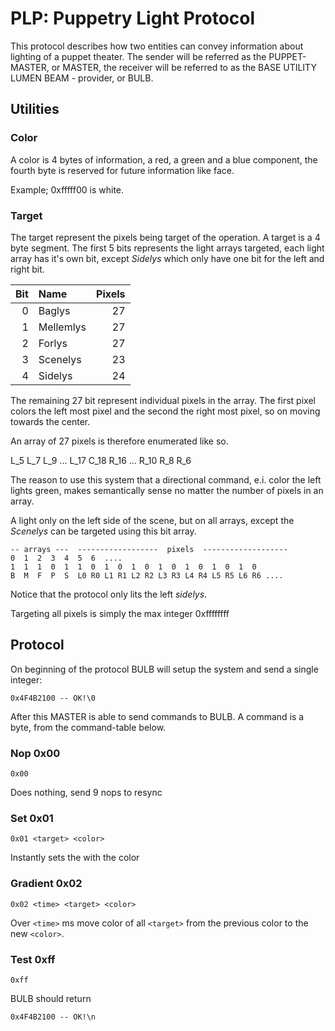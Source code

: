# PLP: Puppetry Light Protocol

This protocol describes how two entities can convey information about
lighting of a puppet theater. The sender will be referred as the
PUPPET-MASTER, or MASTER, the receiver will be referred to as the BASE
UTILITY LUMEN BEAM - provider, or BULB.

## Utilities

### Color

A color is 4 bytes of information, a red, a green and a blue component, 
the fourth byte is reserved for future information like face.

Example; 0xfffff00 is white.

### Target

The target represent the pixels being target of the operation. A target
is a 4 byte segment. The first 5 bits represents the light arrays
targeted, each light array has it's own bit, except *Sidelys* which 
only have one bit for the left and right bit.

| Bit | Name      | Pixels |
|----:|:----------|-------:|
| 0   | Baglys    | 27     |
| 1   | Mellemlys | 27     |
| 2   | Forlys    | 27     |
| 3   | Scenelys  | 23     |
| 4   | Sidelys   | 24     |

The remaining 27 bit represent individual pixels in the array. The
first pixel colors the left most pixel and the second the right most
pixel, so on moving towards the center.

An array of 27 pixels is therefore enumerated like so.

L_5 L_7 L_9 ... L_17 C_18 R_16 ... R_10 R_8 R_6

The reason to use this system that a directional command, e.i. color the
left lights green, makes semantically sense no matter the number of
pixels in an array.


A light only on the left side of the scene, but on all arrays, except
the *Scenelys* can be targeted using this bit array.
```
-- arrays ---  ------------------  pixels  -------------------
0  1  2  3  4  5  6  ....                   
1  1  1  0  1  1  0  1  0  1  0  1  0  1  0  1  0  1  0
B  M  F  P  S  L0 R0 L1 R1 L2 R2 L3 R3 L4 R4 L5 R5 L6 R6 .... 
```

Notice that the protocol only lits the left *sidelys*.

Targeting all pixels is simply the max integer 0xffffffff

## Protocol 
On beginning of the protocol BULB will setup the system and send
a single integer:
```
0x4F4B2100 -- OK!\0
```

After this MASTER is able to send commands to BULB. A command is 
a byte, from the command-table below. 

### Nop 0x00
```
0x00
```
Does nothing, send 9 nops to resync
### Set 0x01
```
0x01 <target> <color> 
```
Instantly sets the <target> with the color <color> 

### Gradient 0x02
```
0x02 <time> <target> <color> 
```
Over `<time>` ms move color of all `<target>` from the previous color to the
new `<color>`.

### Test 0xff
```
0xff
```
BULB should return
```
0x4F4B2100 -- OK!\n
```




